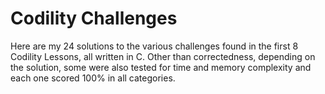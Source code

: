 # Codility Challenges
Here are my 24 solutions to the various challenges found in the first 8 Codility Lessons, all written in C. Other than correctedness, depending on the solution, some were also tested for time and memory complexity and each one scored 100% in all categories.  